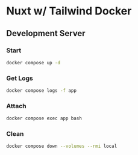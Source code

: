 # Nuxt w/ Tailwind Docker

## Development Server

### Start

```bash
docker compose up -d
```

### Get Logs

```bash
docker compose logs -f app
```

### Attach

```bash
docker compose exec app bash
```

### Clean

```bash
docker compose down --volumes --rmi local
```
